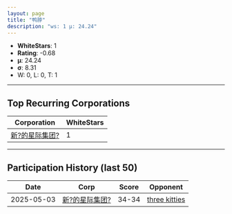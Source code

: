 ```yaml
---
layout: page
title: "鸭脖"
description: "ws: 1 μ: 24.24"
---
```

- **WhiteStars**: 1
- **Rating**: -0.68
- **μ**: 24.24  
- **σ**: 8.31
- W: 0, L: 0, T: 1

---

## Top Recurring Corporations

| Corporation | WhiteStars |
| --- | --- |
| [新?的星际集团?](https://ws.tsl.rocks/corp/22bf8dd694333c9c627c373b02fed1704094cf10e94618c1f79feaef53183e7e/) | 1 |

---

## Participation History (last 50)

| Date | Corp | Score | Opponent |
| --- | --- | --- | --- |
| 2025-05-03 | [新?的星际集团?](https://ws.tsl.rocks/corp/22bf8dd694333c9c627c373b02fed1704094cf10e94618c1f79feaef53183e7e/) | 34-34 | [three kitties](https://ws.tsl.rocks/corp/04ae72b5736fbdc80a2fe9e4c2baaad3258a1e0ef0acc8122295fb64d6b3d292/) |